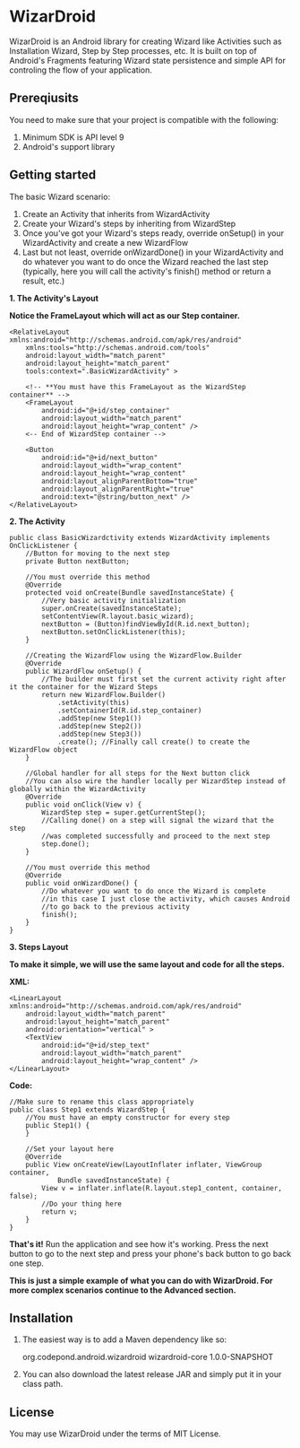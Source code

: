WizarDroid
==========

WizarDroid is an Android library for creating Wizard like Activities such as Installation Wizard, 
Step by Step processes, etc. It is built on top of Android's Fragments featuring Wizard state persistence 
and simple API for controling the flow of your application. 

Prereqiusits
------------

You need to make sure that your project is compatible with the following:

1.	Minimum SDK is API level 9
2.	Android's support library

Getting started
---------------

The basic Wizard scenario:

1.	Create an Activity that inherits from WizardActivity
2.	Create your Wizard's steps by inheriting from WizardStep
3.	Once you've got your Wizard's steps ready, override onSetup() in your WizardActivity and create a new WizardFlow
4.	Last but not least, override onWizardDone() in your WizardActivity and do whatever you want to do once the Wizard reached the last step (typically, here you will call the activity's finish() method or return a result, etc.)

**1.	The Activity's Layout**

**Notice the FrameLayout which will act as our Step container.**

	<RelativeLayout xmlns:android="http://schemas.android.com/apk/res/android"
		xmlns:tools="http://schemas.android.com/tools"
		android:layout_width="match_parent"
		android:layout_height="match_parent"
		tools:context=".BasicWizardActivity" >

		<!-- **You must have this FrameLayout as the WizardStep container** -->
		<FrameLayout 
			android:id="@+id/step_container"
			android:layout_width="match_parent"
			android:layout_height="wrap_content" />
		<-- End of WizardStep container -->
		
		<Button
			android:id="@+id/next_button"
			android:layout_width="wrap_content"
			android:layout_height="wrap_content"
			android:layout_alignParentBottom="true"
			android:layout_alignParentRight="true"
			android:text="@string/button_next" />
	</RelativeLayout>

**2.	The Activity**

	public class BasicWizardctivity extends WizardActivity implements OnClickListener {
		//Button for moving to the next step
		private Button nextButton; 
		
		//You must override this method
		@Override
		protected void onCreate(Bundle savedInstanceState) {
			//Very basic activity initialization
			super.onCreate(savedInstanceState);
			setContentView(R.layout.basic_wizard);
			nextButton = (Button)findViewById(R.id.next_button);
			nextButton.setOnClickListener(this);
		}

		//Creating the WizardFlow using the WizardFlow.Builder
		@Override
		public WizardFlow onSetup() {
			//The builder must first set the current activity right after it the container for the Wizard Steps
			return new WizardFlow.Builder()
				.setActivity(this)
				.setContainerId(R.id.step_container) 
				.addStep(new Step1())
				.addStep(new Step2())
				.addStep(new Step3())
				.create(); //Finally call create() to create the WizardFlow object
		}
		
		//Global handler for all steps for the Next button click
		//You can also wire the handler locally per WizardStep instead of globally within the WizardActivity
		@Override
		public void onClick(View v) {
			WizardStep step = super.getCurrentStep();
			//Calling done() on a step will signal the wizard that the step
			//was completed successfully and proceed to the next step
			step.done();
		}
		
		//You must override this method
		@Override
		public void onWizardDone() {
			//Do whatever you want to do once the Wizard is complete
			//in this case I just close the activity, which causes Android
			//to go back to the previous activity
			finish();
		}
	}

**3.	Steps Layout**

**To make it simple, we will use the same layout and code for all the steps.**

**XML:**

	<LinearLayout xmlns:android="http://schemas.android.com/apk/res/android"
		android:layout_width="match_parent"
		android:layout_height="match_parent"
		android:orientation="vertical" >
		<TextView 
			android:id="@+id/step_text"
			android:layout_width="match_parent"
			android:layout_height="wrap_content" />
	</LinearLayout>

**Code:**

	//Make sure to rename this class appropriately
	public class Step1 extends WizardStep {
		//You must have an empty constructor for every step
		public Step1() {
		}

		//Set your layout here
		@Override
		public View onCreateView(LayoutInflater inflater, ViewGroup container,
				Bundle savedInstanceState) {
			View v = inflater.inflate(R.layout.step1_content, container, false);
			//Do your thing here
			return v;
		}
	}

**That's it!** Run the application and see how it's working.
Press the next button to go to the next step and press your phone's back button to go back one step.

**This is just a simple example of what you can do with WizarDroid.
For more complex scenarios continue to the Advanced section.**

Installation
------------

1.	The easiest way is to add a Maven dependency like so:

    <dependency>
		<groupId>org.codepond.android.wizardroid</groupId>
		<artifactId>wizardroid-core</artifactId>
		<version>1.0.0-SNAPSHOT</version>
	</dependency>

2.	You can also download the latest release JAR and simply put it in your class path.

License
-------

You may use WizarDroid under the terms of MIT License.
